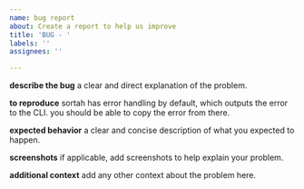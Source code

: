 ```yaml
---
name: bug report
about: Create a report to help us improve
title: 'BUG - '
labels: ''
assignees: ''

---
```


**describe the bug**
a clear and direct explanation of the problem.

**to reproduce**
sortah has error handling by default, which outputs the error to the CLI. you should be able to copy the error from there.

**expected behavior**
a clear and concise description of what you expected to happen.

**screenshots**
if applicable, add screenshots to help explain your problem.

**additional context**
add any other context about the problem here.
